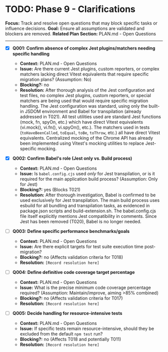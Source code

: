 # TODO: Phase 9 - Clarifications

**Focus:** Track and resolve open questions that may block specific tasks or influence decisions.
**Goal:** Ensure all assumptions are validated and blockers are removed.
**Related Plan Section:** PLAN.md - Open Questions

---

- [x] **Q001: Confirm absence of complex Jest plugins/matchers needing specific handling**

  - **Context:** PLAN.md - Open Questions
  - **Issue:** Are there current Jest plugins, custom reporters, or complex matchers lacking direct Vitest equivalents that require specific migration plans? (Assumption: No)
  - **Blocking?:** no
  - **Resolution:** After thorough analysis of the Jest configuration and test files, no complex Jest plugins, custom reporters, or special matchers are being used that would require specific migration handling. The Jest configuration was standard, using only the built-in JSDOM environment and Babel for transpilation (already addressed in T021). All test utilities used are standard Jest functions (mock, fn, spyOn, etc.) which have direct Vitest equivalents (vi.mock(), vi.fn(), vi.spyOn(), etc.). The matchers used in tests (`toHaveBeenCalled`, `toEqual`, `toBe`, `toThrow`, etc.) all have direct Vitest equivalents. Centralized mocking of the Chrome API has already been implemented using Vitest's mocking utilities to replace Jest-specific mocking.

- [x] **Q002: Confirm Babel's role (Jest only vs. Build process)**

  - **Context:** PLAN.md - Open Questions
  - **Issue:** Is `babel.config.cjs` used _only_ for Jest transpilation, or is it required for the main application build process? (Assumption: Only for Jest)
  - **Blocking?:** yes (Blocks T021)
  - **Resolution:** After thorough investigation, Babel is confirmed to be used exclusively for Jest transpilation. The main build process uses esbuild for all bundling and transpilation tasks, as evidenced in package.json scripts and build-extension.sh. The babel.config.cjs file itself explicitly mentions Jest compatibility in comments. Since Jest has been removed (T020), Babel is no longer needed.

- [ ] **Q003: Define specific performance benchmarks/goals**

  - **Context:** PLAN.md - Open Questions
  - **Issue:** Are there explicit targets for test suite execution time post-migration?
  - **Blocking?:** no (Affects validation criteria for T018)
  - **Resolution:** `[Record resolution here]`

- [ ] **Q004: Define definitive code coverage target percentage**

  - **Context:** PLAN.md - Open Questions
  - **Issue:** What is the precise minimum code coverage percentage required? (Assumption: Maintain/improve, aiming >85% combined)
  - **Blocking?:** no (Affects validation criteria for T017)
  - **Resolution:** `[Record resolution here]`

- [ ] **Q005: Decide handling for resource-intensive tests**
  - **Context:** PLAN.md - Open Questions
  - **Issue:** If specific tests remain resource-intensive, should they be excluded from the default `npm test` run?
  - **Blocking?:** no (Affects T018 and potentially T011)
  - **Resolution:** `[Record resolution here]`
